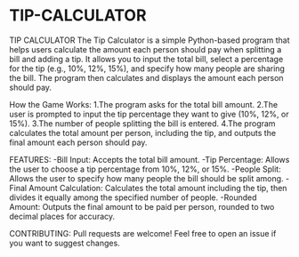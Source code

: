 # TIP-CALCULATOR
TIP CALCULATOR
The Tip Calculator is a simple Python-based program that helps users calculate the amount each person should pay when splitting a bill and adding a tip. It allows you to input the total bill, select a percentage for the tip (e.g., 10%, 12%, 15%), and specify how many people are sharing the bill. The program then calculates and displays the amount each person should pay.

How the Game Works:
1.The program asks for the total bill amount.
2.The user is prompted to input the tip percentage they want to give (10%, 12%, or 15%).
3.The number of people splitting the bill is entered.
4.The program calculates the total amount per person, including the tip, and outputs the final amount each person should pay.

FEATURES:
-Bill Input: Accepts the total bill amount.
-Tip Percentage: Allows the user to choose a tip percentage from 10%, 12%, or 15%.
-People Split: Allows the user to specify how many people the bill should be split among.
-Final Amount Calculation: Calculates the total amount including the tip, then divides it equally among the specified number of people.
-Rounded Amount: Outputs the final amount to be paid per person, rounded to two decimal places for accuracy.

CONTRIBUTING: Pull requests are welcome! Feel free to open an issue if you want to suggest changes.

